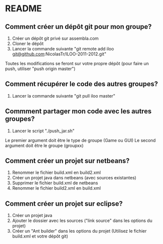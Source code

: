 README
======

Comment créer un dépôt git pour mon groupe?
-------------------------------------------

1. Créer un dépôt git privé sur assembla.com
2. Cloner le dépôt
3. Lancer la commande suivante "git remote add iloo git@github.com:NicolasTr/ILOO-2011-2012.git"

Toutes les modifications se feront sur votre propre dépôt (pour faire un push, utiliser "push origin master")

Comment récupérer le code des autres groupes?
---------------------------------------------

1. Lancer la commande suivante "git pull iloo master"

Commment partager mon code avec les autres groupes?
---------------------------------------------------

1. Lancer le script "./push_jar.sh"

Le premier argument doit être le type de groupe (Game ou GUI)
Le second argument doit être le groupe (groupxx)

Comment créer un projet sur netbeans?
-------------------------------------

1. Renommer le fichier build.xml en build2.xml
2. Créer un projet java dans netbeans (avec sources existantes)
3. Supprimer le fichier build.xml de netbeans
4. Renommer le fichier build2.xml en build.xml

Comment créer un projet sur eclipse?
------------------------------------

1. Créer un projet java
2. Ajouter le dossier avec les sources ("link source" dans les options du projet)
3. Créer un "Ant builder" dans les options du projet (Utilisez le fichier build.xml et votre dépôt git)

